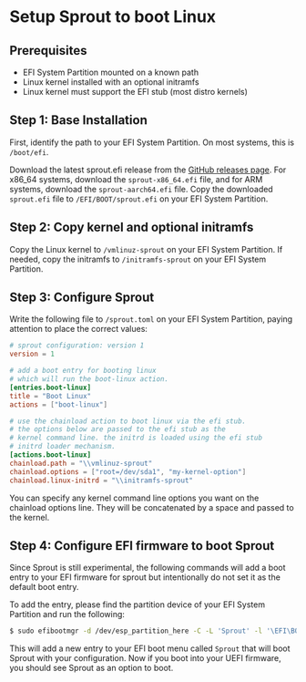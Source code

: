 # Setup Sprout to boot Linux

## Prerequisites

- EFI System Partition mounted on a known path
- Linux kernel installed with an optional initramfs
- Linux kernel must support the EFI stub (most distro kernels)

## Step 1: Base Installation

First, identify the path to your EFI System Partition. On most systems, this is `/boot/efi`.

Download the latest sprout.efi release from the [GitHub releases page](https://github.com/edera-dev/sprout/releases).
For x86_64 systems, download the `sprout-x86_64.efi` file, and for ARM systems, download the `sprout-aarch64.efi` file.
Copy the downloaded `sprout.efi` file to `/EFI/BOOT/sprout.efi` on your EFI System Partition.

## Step 2: Copy kernel and optional initramfs

Copy the Linux kernel to `/vmlinuz-sprout` on your EFI System Partition.
If needed, copy the initramfs to `/initramfs-sprout` on your EFI System Partition.

## Step 3: Configure Sprout

Write the following file to `/sprout.toml` on your EFI System Partition,
paying attention to place the correct values:

```toml
# sprout configuration: version 1
version = 1

# add a boot entry for booting linux
# which will run the boot-linux action.
[entries.boot-linux]
title = "Boot Linux"
actions = ["boot-linux"]

# use the chainload action to boot linux via the efi stub.
# the options below are passed to the efi stub as the
# kernel command line. the initrd is loaded using the efi stub
# initrd loader mechanism.
[actions.boot-linux]
chainload.path = "\\vmlinuz-sprout"
chainload.options = ["root=/dev/sda1", "my-kernel-option"]
chainload.linux-initrd = "\\initramfs-sprout"
```

You can specify any kernel command line options you want on the chainload options line.
They will be concatenated by a space and passed to the kernel.

## Step 4: Configure EFI firmware to boot Sprout

Since Sprout is still experimental, the following commands will add a boot entry to your EFI firmware for sprout but
intentionally do not set it as the default boot entry.

To add the entry, please find the partition device of your EFI System Partition and run the following:

```bash
$ sudo efibootmgr -d /dev/esp_partition_here -C -L 'Sprout' -l '\EFI\BOOT\sprout.efi'
```

This will add a new entry to your EFI boot menu called `Sprout` that will boot Sprout with your configuration.
Now if you boot into your UEFI firmware, you should see Sprout as an option to boot.
